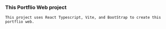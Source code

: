 ### This Portflio Web project

``` This project uses React Typescript, Vite, and BootStrap to create this portflio web. ```